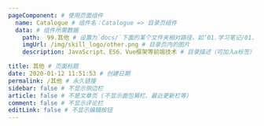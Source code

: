 ```yaml
---
pageComponent: # 使用页面组件
  name: Catalogue # 组件名：Catalogue => 目录页组件
  data: # 组件所需数据
    path:  99.其他 # 设置为`docs/`下面的某个文件夹相对路径，如‘01.学习笔记/01.前端’ 或 ’01.学习笔记‘ (有序号的要带序号)
    imgUrl: /img/skill_logo/other.png # 目录页内的图片
    description: JavaScript、ES6、Vue框架等前端技术 # 目录描述（可加入a标签）

title: 其他 # 页面标题
date: 2020-01-12 11:51:53 # 创建日期
permalink: /其他 # 永久链接
sidebar: false # 不显示侧边栏
article: false # 不是文章页 (不显示面包屑栏、最近更新栏等)
comment: false # 不显示评论栏
editLink: false # 不显示编辑按钮
---
```


